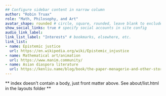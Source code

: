 ```yaml
---
## Configure sidebar content in narrow column
author: "Robin Truax"
role: "Math, Philosophy, and Art"
avatar_shape: rounded # circle, square, rounded, leave blank to exclude
show_social_links: true # specify social accounts in site config
audio_link_label: 
link_list_label: "Interests" # bookmarks, elsewhere, etc.
link_list:
- name: Epistemic justice
  url: https://en.wikipedia.org/wiki/Epistemic_injustice
- name: Mathematical art/animation
  url: https://www.manim.community/
- name: Asian diaspora literature
  url: https://kenliu.name/blog/book/the-paper-menagerie-and-other-stories/
---
```


** index doesn't contain a body, just front matter above.
See about/list.html in the layouts folder **